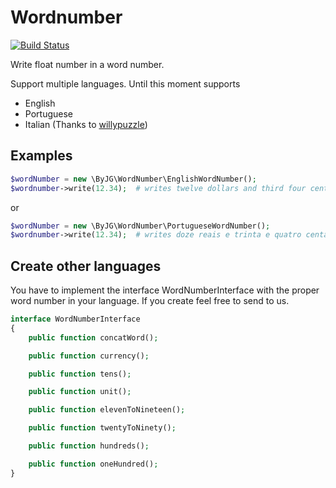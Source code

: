 # Wordnumber

[![Build Status](https://travis-ci.org/byjg/wordnumber.svg?branch=master)](https://travis-ci.org/byjg/wordnumber)

Write float number in a word number.

Support multiple languages. Until this moment supports

 - English
 - Portuguese
 - Italian (Thanks to [willypuzzle](https://github.com/willypuzzle))

## Examples

```php
$wordNumber = new \ByJG\WordNumber\EnglishWordNumber();
$wordnumber->write(12.34);  # writes twelve dollars and third four cents
```

or

```php
$wordNumber = new \ByJG\WordNumber\PortugueseWordNumber();
$wordnumber->write(12.34);  # writes doze reais e trinta e quatro centavos.
```

## Create other languages

You have to implement the interface WordNumberInterface with the proper word number in your language.
If you create feel free to send to us.

```php
interface WordNumberInterface
{
    public function concatWord();

    public function currency();

    public function tens();

    public function unit();

    public function elevenToNineteen();

    public function twentyToNinety();

    public function hundreds();

    public function oneHundred();
}
```

